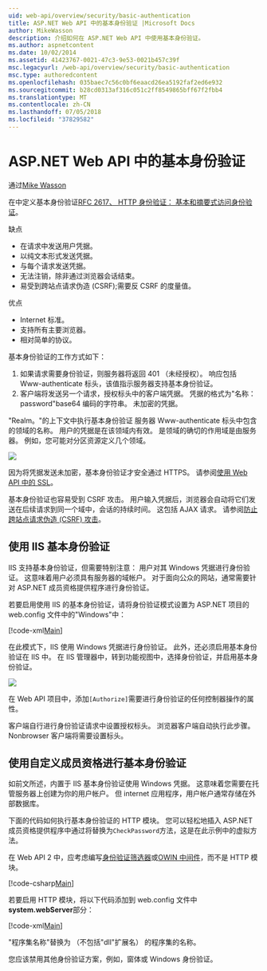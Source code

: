 ```yaml
---
uid: web-api/overview/security/basic-authentication
title: ASP.NET Web API 中的基本身份验证 |Microsoft Docs
author: MikeWasson
description: 介绍如何在 ASP.NET Web API 中使用基本身份验证。
ms.author: aspnetcontent
ms.date: 10/02/2014
ms.assetid: 41423767-0021-47c3-9e53-0021b457c39f
msc.legacyurl: /web-api/overview/security/basic-authentication
msc.type: authoredcontent
ms.openlocfilehash: 035baec7c56c0bf6eaacd26ea5192faf2ed6e932
ms.sourcegitcommit: b28cd0313af316c051c2ff8549865bff67f2fbb4
ms.translationtype: MT
ms.contentlocale: zh-CN
ms.lasthandoff: 07/05/2018
ms.locfileid: "37829582"
---
```

<a name="basic-authentication-in-aspnet-web-api"></a>ASP.NET Web API 中的基本身份验证
====================
通过[Mike Wasson](https://github.com/MikeWasson)

在中定义基本身份验证[RFC 2617、 HTTP 身份验证： 基本和摘要式访问身份验证](http://www.ietf.org/rfc/rfc2617.txt)。

缺点

- 在请求中发送用户凭据。
- 以纯文本形式发送凭据。
- 与每个请求发送凭据。
- 无法注销，除非通过浏览器会话结束。
- 易受到跨站点请求伪造 (CSRF);需要反 CSRF 的度量值。

优点

- Internet 标准。
- 支持所有主要浏览器。
- 相对简单的协议。

基本身份验证的工作方式如下：

1. 如果请求需要身份验证，则服务器将返回 401 （未经授权）。 响应包括 Www-authenticate 标头，该值指示服务器支持基本身份验证。
2. 客户端将发送另一个请求，授权标头中的客户端凭据。 凭据的格式为"名称： password"base64 编码的字符串。 未加密的凭据。

"Realm。"的上下文中执行基本身份验证 服务器 Www-authenticate 标头中包含的领域的名称。 用户的凭据是在该领域内有效。 是领域的确切的作用域是由服务器。 例如，您可能对分区资源定义几个领域。

![](basic-authentication/_static/image1.png)

因为将凭据发送未加密，基本身份验证才安全通过 HTTPS。 请参阅[使用 Web API 中的 SSL](working-with-ssl-in-web-api.md)。

基本身份验证也容易受到 CSRF 攻击。 用户输入凭据后，浏览器会自动将它们发送在后续请求到同一个域中，会话的持续时间。 这包括 AJAX 请求。 请参阅[防止跨站点请求伪造 (CSRF) 攻击](preventing-cross-site-request-forgery-csrf-attacks.md)。

## <a name="basic-authentication-with-iis"></a>使用 IIS 基本身份验证

IIS 支持基本身份验证，但需要特别注意： 用户对其 Windows 凭据进行身份验证。 这意味着用户必须具有服务器的域帐户。 对于面向公众的网站，通常需要针对 ASP.NET 成员资格提供程序进行身份验证。

若要启用使用 IIS 的基本身份验证，请将身份验证模式设置为 ASP.NET 项目的 web.config 文件中的"Windows"中：

[!code-xml[Main](basic-authentication/samples/sample1.xml)]

在此模式下，IIS 使用 Windows 凭据进行身份验证。 此外，还必须启用基本身份验证在 IIS 中。 在 IIS 管理器中，转到功能视图中，选择身份验证，并启用基本身份验证。

![](basic-authentication/_static/image2.png)

在 Web API 项目中，添加`[Authorize]`需要进行身份验证的任何控制器操作的属性。

客户端自行进行身份验证请求中设置授权标头。 浏览器客户端自动执行此步骤。 Nonbrowser 客户端将需要设置标头。

## <a name="basic-authentication-with-custom-membership"></a>使用自定义成员资格进行基本身份验证

如前文所述，内置于 IIS 基本身份验证使用 Windows 凭据。 这意味着您需要在托管服务器上创建为你的用户帐户。 但 internet 应用程序，用户帐户通常存储在外部数据库。

下面的代码如何执行基本身份验证的 HTTP 模块。 您可以轻松地插入 ASP.NET 成员资格提供程序中通过将替换为`CheckPassword`方法，这是在此示例中的虚拟方法。

在 Web API 2 中，应考虑编写[身份验证筛选器](authentication-filters.md)或[OWIN 中间件](../../../aspnet/overview/owin-and-katana/index.md)，而不是 HTTP 模块。

[!code-csharp[Main](basic-authentication/samples/sample2.cs)]

若要启用 HTTP 模块，将以下代码添加到 web.config 文件中**system.webServer**部分：

[!code-xml[Main](basic-authentication/samples/sample3.xml?highlight=4)]

"程序集名称"替换为 （不包括"dll"扩展名） 的程序集的名称。

您应该禁用其他身份验证方案，例如，窗体或 Windows 身份验证。
